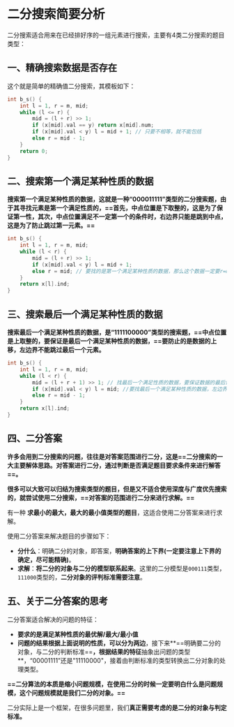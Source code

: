 # 二分搜索简要分析

二分搜索适合用来在已经排好序的一组元素进行搜索，主要有4类二分搜索的题目类型：

## 一、精确搜索数据是否存在

这个就是简单的精确值二分搜索，其模板如下：

```c
int b_s() {
    int l = 1, r = m, mid; 
    while (l <= r) {
        mid = (l + r) >> 1;
        if (x[mid].val == y) return x[mid].num;
        if (x[mid].val < y) l = mid + 1; // 只要不相等，就不能包括
        else r = mid - 1;
    }
    return 0;
}
```



## 二、搜索第一个满足某种性质的数据

**搜索第一个满足某种性质的数据，这就是一种“000011111”类型的二分搜索题，由于其寻找元素是第一个满足性质的，==首先，中点位置是下取整的，这是为了保证第一性，其次，中点位置满足不一定第一个的条件时，右边界只能是跳到中点，这是为了防止跳过第一元素。==**

```c++
int b_s() {
    int l = 1, r = m, mid;
    while (l < r) {
        mid = (l + r) >> 1;
        if (x[mid].val < y) l = mid + 1;
        else r = mid; // 要找的是第一个满足某种性质的数据，那么这个数据一定要r=mid，第一个数据要防止下溢
    }
    return x[l].ind;
}
```



## 三、搜索最后一个满足某种性质的数据

**搜索最后一个满足某种性质的数据，是“1111100000”类型的搜索题，==中点位置是上取整的，要保证是最后一个满足某种性质的数据，==要防止的是数据的上移，左边界不能跳过最后一个元素。**

```c++
int b_s() {
    int l = 1, r = m, mid;
    while (l < r) {
        mid = (l + r + 1) >> 1; // 找最后一个满足性质的数据，要保证数据的最后性，需要上取整
        if (x[mid].val < y) l = mid; //要找最后一个满足某种性质的数据，左边界不可以超过最后一个满足性质的元素
        else r = mid - 1; 
    }
    return x[l].ind;
}
```



## 四、二分答案

**许多会用到二分搜索的问题，往往是对答案范围进行二分，这是==二分搜索的一大主要解体思路。对答案进行二分，通过判断是否满足题目要求条件来进行解答==。**

**很多可以大致可以归结为搜索类型的题目，但是又不适合使用深度与广度优先搜索的，就尝试使用二分搜索，==对答案的范围进行二分来进行求解。==**



有一种 **求最小的最大，最大的最小值类型的题目**，这适合使用二分答案来进行求解。



使用二分答案来解决题目的步骤如下：

+ **分什么**：明确二分的对象，即答案，**明确答案的上下界(一定要注意上下界的确定，尽可能精确)**。
+ **求解**：**将二分的对象与二分的模型联系起来**。这里的二分模型是`000111`类型，`111000`类型的，**二分对象的评判标准需要注意**。



## 五、关于二分答案的思考

二分答案适合解决的问题的特征：

+ **要求的是满足某种性质的最优解/最大/最小值**
+ **问题的结果根据上面说明的性质，可以分为两边**，接下来**==明确要二分的对象，与二分的判断标准==**，根据结果的特征**抽象出问题的类型**，“00001111”还是"11110000"，接着由判断标准的类型转换出二分对象的处理类型。



**==二分算法的本质是缩小问题规模，在使用二分的时候一定要明白什么是问题规模，这个问题规模就是我们二分的对象。==**



二分实际上是一个框架，在很多问题里，我们**真正需要考虑的是二分的对象与判定标准。**

